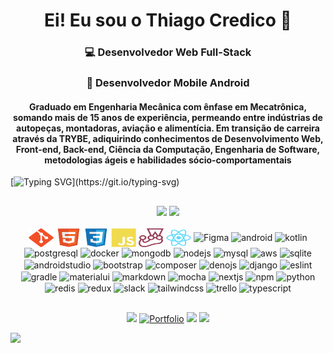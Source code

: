 <h1 align="center">Ei! Eu sou o Thiago Credico 👋</h1>

<h3 align="center">💻 Desenvolvedor Web Full-Stack</h3>
<h3 align="center">📱 Desenvolvedor Mobile Android</h3>

<h4 align="center">Graduado em Engenharia Mecânica com ênfase em Mecatrônica, somando mais de 15 anos de experiência, permeando entre indústrias de autopeças, montadoras, aviação e alimentícia. Em transição de carreira através da TRYBE, adiquirindo conhecimentos de Desenvolvimento Web, Front-end, Back-end, Ciência da Computação, Engenharia de Software, metodologias ágeis e habilidades sócio-comportamentais</h4>

[![Typing SVG](https://readme-typing-svg.herokuapp.com?font=Fira+Code&size=16&duration=3000&pause=1000&color=20F700&center=true&vCenter=true&width=435&lines=Software+Development!;Bem+vindo!;Fique+a+vontade+para+me+contatar!;Entra+aí+no+meu+portfólio!)](https://git.io/typing-svg)

##


<div align="center">
  <img height="180em" src="https://github-readme-stats.vercel.app/api?username=thiagocredico&show_icons=true&theme=react&include_all_commits=true&count_private=true&card_width=400px&text_bold=false"/>
  <img height="180em" src="https://github-readme-stats.vercel.app/api/top-langs/?username=thiagocredico&layout=compact&langs_count=8&theme=react&card_width=400px" />
</div>
    

<div style="display: inline_block" align="center"><br>
  <img align="center" alt="Git" height="30" width="40" src="https://raw.githubusercontent.com/devicons/devicon/master/icons/git/git-original.svg">
  <img align="center" alt="HTML" height="30" width="40" src="https://raw.githubusercontent.com/devicons/devicon/master/icons/html5/html5-original.svg">
  <img align="center" alt="CSS" height="30" width="40" src="https://raw.githubusercontent.com/devicons/devicon/master/icons/css3/css3-original.svg">
  <img align="center" alt="Js" height="30" width="40" src="https://raw.githubusercontent.com/devicons/devicon/master/icons/javascript/javascript-plain.svg">
  <img align="center" alt="JEST" height="30" width="40" src="https://raw.githubusercontent.com/devicons/devicon/master/icons/jest/jest-plain.svg">
  <img align="center" alt="React" height="30" width="40" src="https://raw.githubusercontent.com/devicons/devicon/master/icons/react/react-original.svg">
  <img align="center" alt="Figma" height="30" width="40" src="https://cdn.jsdelivr.net/gh/devicons/devicon/icons/figma/figma-original.svg">
  <img align="center" alt="android" height="30" width="40" src="https://cdn.jsdelivr.net/gh/devicons/devicon/icons/android/android-original.svg">
  <img align="center" alt="kotlin" height="30" width="40" src="https://cdn.jsdelivr.net/gh/devicons/devicon/icons/kotlin/kotlin-original.svg">
  <img align="center" alt="postgresql" height="30" width="40" src="https://cdn.jsdelivr.net/gh/devicons/devicon/icons/postgresql/postgresql-original.svg">
  <img align="center" alt="docker" height="30" width="40" src="https://cdn.jsdelivr.net/gh/devicons/devicon/icons/docker/docker-original.svg">
  <img align="center" alt="mongodb" height="30" width="40" src="https://cdn.jsdelivr.net/gh/devicons/devicon/icons/mongodb/mongodb-original.svg">
  <img align="center" alt="nodejs" height="30" width="40" src="https://cdn.jsdelivr.net/gh/devicons/devicon/icons/nodejs/nodejs-original.svg">
  <img align="center" alt="mysql" height="30" width="40" src="https://cdn.jsdelivr.net/gh/devicons/devicon/icons/mysql/mysql-original.svg">
  <img align="center" alt="aws" height="30" width="40" src="https://cdn.jsdelivr.net/gh/devicons/devicon/icons/amazonwebservices/amazonwebservices-original.svg">
  <img align="center" alt="sqlite" height="30" width="40" src="https://cdn.jsdelivr.net/gh/devicons/devicon/icons/sqlite/sqlite-original.svg">
  <img align="center" alt="androidstudio" height="30" width="40" src="https://cdn.jsdelivr.net/gh/devicons/devicon/icons/androidstudio/androidstudio-original.svg" />
  <img align="center" alt="bootstrap" height="30" width="40" src="https://cdn.jsdelivr.net/gh/devicons/devicon/icons/bootstrap/bootstrap-original.svg" />
  <img align="center" alt="composer" height="30" width="40" src="https://cdn.jsdelivr.net/gh/devicons/devicon/icons/composer/composer-original.svg" />
  <img align="center" alt="denojs" height="30" width="40" src="https://cdn.jsdelivr.net/gh/devicons/devicon/icons/denojs/denojs-original.svg" />
  <img align="center" alt="django" height="30" width="40" src="https://cdn.jsdelivr.net/gh/devicons/devicon/icons/django/django-plain.svg" />
  <img align="center" alt="eslint" height="30" width="40" src="https://cdn.jsdelivr.net/gh/devicons/devicon/icons/eslint/eslint-original.svg" />
  <img align="center" alt="gradle" height="30" width="40" src="https://cdn.jsdelivr.net/gh/devicons/devicon/icons/gradle/gradle-plain.svg" />
  <img align="center" alt="materialui" height="30" width="40" src="https://cdn.jsdelivr.net/gh/devicons/devicon/icons/materialui/materialui-original.svg" />
  <img align="center" alt="markdown" height="30" width="40" src="https://cdn.jsdelivr.net/gh/devicons/devicon/icons/markdown/markdown-original.svg" />
  <img align="center" alt="mocha" height="30" width="40" src="https://cdn.jsdelivr.net/gh/devicons/devicon/icons/mocha/mocha-plain.svg" />
  <img align="center" alt="nextjs" height="30" width="40" src="https://cdn.jsdelivr.net/gh/devicons/devicon/icons/nextjs/nextjs-original.svg" />
  <img align="center" alt="npm" height="30" width="40" src="https://cdn.jsdelivr.net/gh/devicons/devicon/icons/npm/npm-original-wordmark.svg" />
  <img align="center" alt="python" height="30" width="40" src="https://cdn.jsdelivr.net/gh/devicons/devicon/icons/python/python-original.svg" />
  <img align="center" alt="redis" height="30" width="40" src="https://cdn.jsdelivr.net/gh/devicons/devicon/icons/redis/redis-original.svg" />
  <img align="center" alt="redux" height="30" width="40" src="https://cdn.jsdelivr.net/gh/devicons/devicon/icons/redux/redux-original.svg" />
  <img align="center" alt="slack" height="30" width="40" src="https://cdn.jsdelivr.net/gh/devicons/devicon/icons/slack/slack-original.svg" />
  <img align="center" alt="tailwindcss" height="30" width="40" src="https://cdn.jsdelivr.net/gh/devicons/devicon/icons/tailwindcss/tailwindcss-plain.svg" />
  <img align="center" alt="trello" height="30" width="40" src="https://cdn.jsdelivr.net/gh/devicons/devicon/icons/trello/trello-plain.svg" />
  <img align="center" alt="typescript" height="30" width="40" src="https://cdn.jsdelivr.net/gh/devicons/devicon/icons/typescript/typescript-original.svg" />
          
                       
</div>

##

<div align="center"> 
  <a href="https://www.linkedin.com/in/thiago-credico/" target="_blank"><img src="https://img.shields.io/badge/-LinkedIn-%230077B5?style=for-the-badge&logo=linkedin&logoColor=white" target="_blank"></a> 
   <a href="https://thiagocredico.github.io/" target="_blank"><img alt="Portfolio" src="https://img.shields.io/badge/Portfolio-000?logo=vercel&logoColor=yellow&style=for-the-badge" style="vertical-align:center" /></a>
   <a href="mailto:thiago.credico+github@gmail.com"><img src="https://img.shields.io/badge/Gmail-D14836?style=for-the-badge&logo=gmail&logoColor=white" target="_blank" rel="noopener noreferrer"></a> 
 <img src='https://vbr.wocr.tk/badge?page_id=thiagocredico&style=for-the-badge&logo=Github&color=16a085'>
</div>




[![](https://visitcount.itsvg.in/api?id=thiagocredico&label=Profile%20Views&color=1&icon=1&pretty=false)](https://visitcount.itsvg.in)
